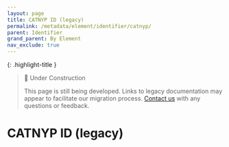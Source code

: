 ```yaml
---
layout: page
title: CATNYP ID (legacy)
permalink: /metadata/element/identifier/catnyp/
parent: Identifier
grand_parent: By Element
nav_exclude: true
---
```


{: .highlight-title }
> 🚧 Under Construction
>
> This page is still being developed. Links to legacy documentation may appear to facilitate our migration process. [Contact us](/metadata-documentation/contact/) with any questions or feedback.

# CATNYP ID (legacy)